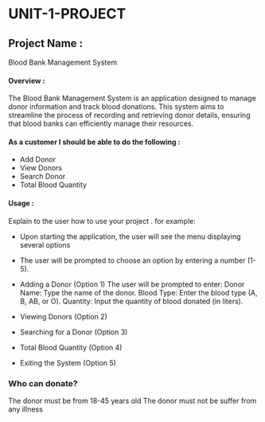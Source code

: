 # UNIT-1-PROJECT


## Project Name :  
Blood Bank Management System

#### Overview : 
The Blood Bank Management System is an application designed to manage donor information and track blood donations. This system aims to streamline the process of recording and retrieving donor details, ensuring that blood banks can efficiently manage their resources. 

#### As a customer I should be able to do the following :
- Add Donor 
- View Donors
- Search Donor
- Total Blood Quantity


#### Usage :
 Explain to the user how to use your project . 
 for example:
 - Upon starting the application, the user will see the menu displaying several options

 - The user will be prompted to choose an option by entering a number (1-5).

 * Adding a Donor (Option 1)
   The user will be prompted to enter:
   Donor Name: Type the name of the donor.
   Blood Type: Enter the blood type (A, B, AB, or O).
   Quantity: Input the quantity of blood donated (in liters).

 * Viewing Donors (Option 2)

 * Searching for a Donor (Option 3)

 * Total Blood Quantity (Option 4)

 * Exiting the System (Option 5)

 ### Who can donate?
 The donor must be from 18-45 years old 
 The donor must not be suffer from any illness 

